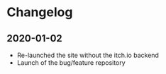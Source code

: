 # Changelog

## 2020-01-02

- Re-launched the site without the itch.io backend
- Launch of the bug/feature repository
